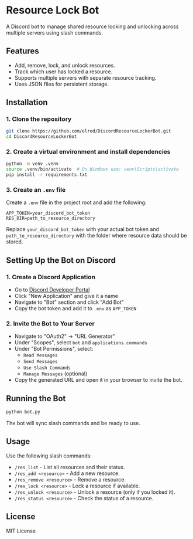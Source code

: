 # Resource Lock Bot

A Discord bot to manage shared resource locking and unlocking across multiple servers using slash commands.

## Features
- Add, remove, lock, and unlock resources.
- Track which user has locked a resource.
- Supports multiple servers with separate resource tracking.
- Uses JSON files for persistent storage.

## Installation

### 1. Clone the repository
```sh
git clone https://github.com/elrod/DiscordResourceLockerBot.git
cd DiscordResourceLockerBot
```

### 2. Create a virtual environment and install dependencies
```sh
python -m venv .venv
source .venv/bin/activate  # On Windows use: venv\Scripts\activate
pip install -r requirements.txt
```

### 3. Create an `.env` file
Create a `.env` file in the project root and add the following:
```
APP_TOKEN=your_discord_bot_token
RES_DIR=path_to_resource_directory
```
Replace `your_discord_bot_token` with your actual bot token and `path_to_resource_directory` with the folder where resource data should be stored.

## Setting Up the Bot on Discord

### 1. Create a Discord Application
- Go to [Discord Developer Portal](https://discord.com/developers/applications)
- Click "New Application" and give it a name
- Navigate to "Bot" section and click "Add Bot"
- Copy the bot token and add it to `.env` as `APP_TOKEN`

### 2. Invite the Bot to Your Server
- Navigate to "OAuth2" → "URL Generator"
- Under "Scopes", select `bot` and `applications.commands`
- Under "Bot Permissions", select:
  - `Read Messages`
  - `Send Messages`
  - `Use Slash Commands`
  - `Manage Messages` (optional)
- Copy the generated URL and open it in your browser to invite the bot.

## Running the Bot
```sh
python bot.py
```
The bot will sync slash commands and be ready to use.

## Usage
Use the following slash commands:

- `/res_list` - List all resources and their status.
- `/res_add <resource>` - Add a new resource.
- `/res_remove <resource>` - Remove a resource.
- `/res_lock <resource>` - Lock a resource if available.
- `/res_unlock <resource>` - Unlock a resource (only if you locked it).
- `/res_status <resource>` - Check the status of a resource.

## License
MIT License

